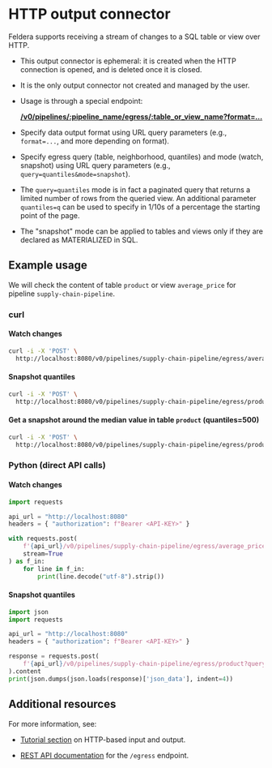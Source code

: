 # HTTP output connector

Feldera supports receiving a stream of changes to a SQL table or view over HTTP.

* This output connector is ephemeral: it is created when the HTTP
  connection is opened, and is deleted once it is closed.

* It is the only output connector not created and managed by the user.

* Usage is through a special endpoint:

  **[/v0/pipelines/:pipeline_name/egress/:table_or_view_name?format=...](https://www.feldera.com/api/subscribe-to-a-stream-of-updates-from-a-sql-view-or-table)**

* Specify data output format using URL query parameters
  (e.g., `format=...`, and more depending on format).

* Specify egress query (table, neighborhood, quantiles) and mode (watch, snapshot)
  using URL query parameters (e.g., `query=quantiles&mode=snapshot`).

* The `query=quantiles` mode is in fact a paginated query that returns
  a limited number of rows from the queried view.  An additional
  parameter `quantiles=q` can be used to specify in 1/10s of a percentage
  the starting point of the page.

* The "snapshot" mode can be applied to tables and views only if they
  are declared as MATERIALIZED in SQL.

## Example usage

We will check the content of table `product` or view `average_price` for pipeline `supply-chain-pipeline`.

### curl

#### Watch changes
```bash
curl -i -X 'POST' \
  http://localhost:8080/v0/pipelines/supply-chain-pipeline/egress/average_price?query=table\&mode=watch\&format=json
```

#### Snapshot quantiles
```bash
curl -i -X 'POST' \
  http://localhost:8080/v0/pipelines/supply-chain-pipeline/egress/product?query=quantiles\&mode=snapshot\&format=json
```

#### Get a snapshot around the median value in table `product` (quantiles=500)
```bash
curl -i -X 'POST' \
  http://localhost:8080/v0/pipelines/supply-chain-pipeline/egress/product?query=quantiles\&mode=snapshot\&format=json\&quantiles=500
```

### Python (direct API calls)

#### Watch changes
```python
import requests

api_url = "http://localhost:8080"
headers = { "authorization": f"Bearer <API-KEY>" }

with requests.post(
    f'{api_url}/v0/pipelines/supply-chain-pipeline/egress/average_price?query=table&mode=watch&format=json',
    stream=True
) as f_in:
    for line in f_in:
        print(line.decode("utf-8").strip())
```

#### Snapshot quantiles
```python
import json
import requests

api_url = "http://localhost:8080"
headers = { "authorization": f"Bearer <API-KEY>" }

response = requests.post(
    f'{api_url}/v0/pipelines/supply-chain-pipeline/egress/product?query=quantiles&mode=snapshot&format=json'
).content
print(json.dumps(json.loads(response)['json_data'], indent=4))
```

## Additional resources

For more information, see:

* [Tutorial section](/docs/tutorials/basics/part2) on HTTP-based input and output.

* [REST API documentation](https://www.feldera.com/api/subscribe-to-a-stream-of-updates-from-a-sql-view-or-table)
  for the `/egress` endpoint.
